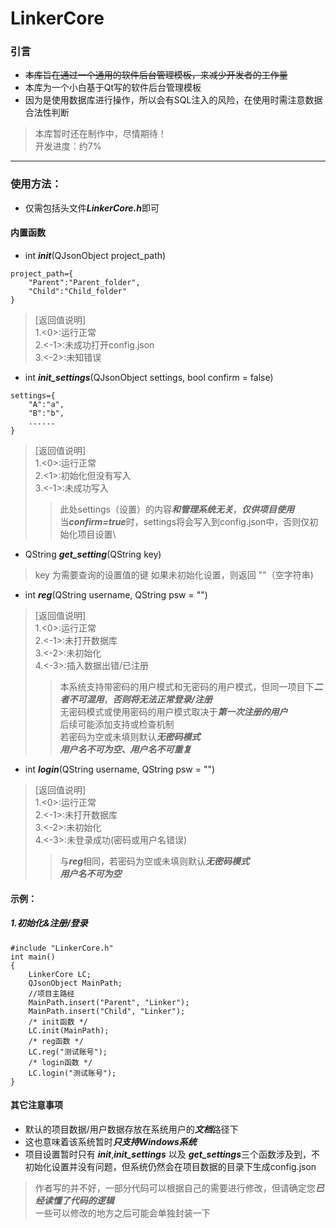 # LinkerCore
### 引言

* ~~本库旨在通过一个通用的软件后台管理模板，来减少开发者的工作量~~
* 本库为一个小白基于Qt写的软件后台管理模板
* 因为是使用数据库进行操作，所以会有SQL注入的风险，在使用时需注意数据合法性判断
> 本库暂时还在制作中，尽情期待！\
> 开发进度：约7%
  ***
### 使用方法：
 * 仅需包括头文件***LinkerCore.h***即可
  
#### 内置函数
* int ***init***(QJsonObject project_path)
```
project_path={
    "Parent":"Parent_folder",
    "Child":"Child_folder"
}
```
> [返回值说明]\
> 1.<0>:运行正常\
> 2.<-1>:未成功打开config.json\
> 3.<-2>:未知错误


* int ***init_settings***(QJsonObject settings, bool confirm = false)
```
settings={
    "A":"a",
    "B":"b",
    ......
}
```

> [返回值说明]\
>1.<0>:运行正常\
>2.<1>:初始化但没有写入\
>3.<-1>:未成功写入
>> 此处settings（设置）的内容***和管理系统无关***，***仅供项目使用***\
>> 当***confirm=true***时，settings将会写入到config.json中，否则仅初始化项目设置\

* QString ***get_setting***(QString key)
> key 为需要查询的设置值的键
> 如果未初始化设置，则返回 ""（空字符串)

* int ***reg***(QString username, QString psw = "")

>[返回值说明]\
>1.<0>:运行正常\
>2.<-1>:未打开数据库\
>3.<-2>:未初始化\
>4.<-3>:插入数据出错/已注册
>>本系统支持带密码的用户模式和无密码的用户模式，但同一项目下***二者不可混用***，***否则将无法正常登录/注册***\
>>无密码模式或使用密码的用户模式取决于***第一次注册的用户***\
>>后续可能添加支持或检查机制\
>>若密码为空或未填则默认***无密码模式***\
>>***用户名不可为空、用户名不可重复***

* int ***login***(QString username, QString psw = "")
>[返回值说明]\
>1.<0>:运行正常\
>2.<-1>:未打开数据库\
>3.<-2>:未初始化\
>4.<-3>:未登录成功(密码或用户名错误)
>>与***reg***相同，若密码为空或未填则默认***无密码模式***\
>>***用户名不可为空***

#### 示例：
##### 1.初始化&注册/登录
```
#include "LinkerCore.h"
int main()
{
    LinkerCore LC;
    QJsonObject MainPath;
    //项目主路经
    MainPath.insert("Parent", "Linker");
    MainPath.insert("Child", "Linker");
    /* init函数 */
    LC.init(MainPath);
    /* reg函数 */
    LC.reg("测试账号");
    /* login函数 */
    LC.login("测试账号");
}
```




#### 其它注意事项
* 默认的项目数据/用户数据存放在系统用户的***文档***路径下
* 这也意味着该系统暂时***只支持Windows系统***
* 项目设置暂时只有 ***init***,***init_settings*** 以及 ***get_settings***三个函数涉及到，不初始化设置并没有问题，但系统仍然会在项目数据的目录下生成config.json
  
>作者写的并不好，一部分代码可以根据自己的需要进行修改，但请确定您***已经读懂了代码的逻辑***\
>一些可以修改的地方之后可能会单独封装一下
